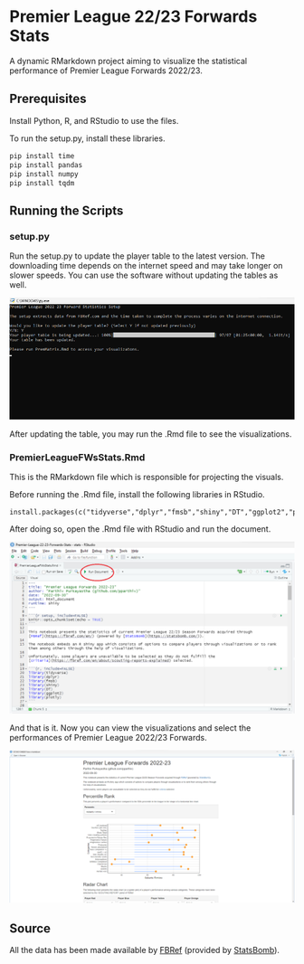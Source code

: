 # Premier League 22/23 Forwards Stats

A dynamic RMarkdown project aiming to visualize the statistical performance of Premier League Forwards 2022/23.

## Prerequisites

Install Python, R, and RStudio to use the files.

To run the setup.py, install these libraries.

```
pip install time
pip install pandas
pip install numpy
pip install tqdm
```

## Running the Scripts

### setup.py
Run the setup.py to update the player table to the latest version. The downloading time depends on the internet speed and may take longer on slower speeds.
You can use the software without updating the tables as well.

![setup.py](./Assets/setup.png)

After updating the table, you may run the .Rmd file to see the visualizations.

### PremierLeagueFWsStats.Rmd
This is the RMarkdown file which is responsible for projecting the visuals.

Before running the .Rmd file, install the following libraries in RStudio.

```
install.packages(c("tidyverse","dplyr","fmsb","shiny","DT","ggplot2","plotly"))
```

After doing so, open the .Rmd file with RStudio and run the document.

![PremierLeagueFWsStats.Rmd](./Assets/document.png)

And that is it. Now you can view the visualizations and select the performances of Premier League 2022/23 Forwards. 

![PremierLeagueFWsStats.Rmd](./Assets/final.png)

## Source

All the data has been made available by [FBRef](https://fbref.com) (provided by [StatsBomb](https://statsbomb.com/)).
